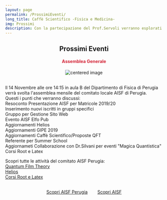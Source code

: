 ```yaml
---
layout: page
permalink: /ProssimiEventi/
long_title: Caffè Scientifico -Fisica e Medicina-
img: Prossimi
description: Con la partecipazione del Prof.Servoli verranno esplorati alcuni aspetti della Fisica applicati in ambito sanitario con un particolare focus sul ruolo delle Radiazioni Ionizzanti.
---
```


<center><h2><b> Prossimi Eventi </b></h2></center>
<center><h4><b><font style="color:rgb(211, 35, 54);">Assemblea Generale</font></b></h4></center>

 <figure>
<center>
    <img src="/perugia/img/assemblea.png" alt="centered image" style="max-width:70%"
    height="auto" width="auto" class="responsive" >
</center>
</figure>

<section>

<br>
Il 14 Novembre alle ore 14:15 in aula B del Dipartimento di Fisica di Perugia verrà svolta l'assemblea mensile del comitato locale AISF di Perugia.<br>
Questi i punti che verranno discussi: <br>
Resoconto Presentazione AISF per Matricole 2019/20 <br>
Inserimento nuovi iscritti in gruppi specifici <br>
Gruppo per Gestione Sito Web <br>
Evento AISF Elfo Pub <br>
Aggiornamenti Helios <br>
Aggiornamenti GIPE 2019 <br>
Aggiornamenti Caffè Scientifico/Proposte QFT  <br>
Referente per Summer School <br>
Aggiornameti Collaborazione con Dr.Silvani per eventi "Magica Quantistica" <br>
Corsi Root e Latex


Scopri tutte le attività del comitato AISF Perugia:<br>
<a href="/perugia/QFT"> Quantum Film Theory</a> <br>
<a href="/perugia/Helios"> Helios</a> <br>
<a href="/perugia/Corsi"> Corsi Root e Latex</a> <br><br>

<center>
<a href="/perugia/"> Scopri AISF Perugia</a>&nbsp; &nbsp; &nbsp; &nbsp;
<a href="http://ai-sf.it">Scopri AISF</a>
</center>

</section>
